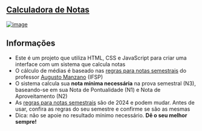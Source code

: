 ## [Calculadora de Notas](https://calculadora-de-notas-six.vercel.app)

[![image](https://github.com/user-attachments/assets/f43bb6e8-5ea9-45c4-9423-c55303e04148)](https://calculadora-de-notas-six.vercel.app)

## Informações 
- Este é um projeto que utiliza HTML, CSS e JavaScript para criar uma interface com um sistema que calcula notas
- O cálculo de médias é baseado nas [regras para notas semestrais](Informações/Regras_para_notas_semestrais_XWPdJFU.pdf) do professor [Augusto Manzano](https://github.com/J-AugustoManzano) (IFSP)
- O sistema calcula sua **nota mínima necessária** na prova semestral (N3), baseando-se em sua Nota de Pontualidade (N1) e Nota de Aproveitamento (N2)
- As [regras para notas semestrais](Informações/Regras_para_notas_semestrais_XWPdJFU.pdf) são de 2024 e podem mudar. Antes de usar, confira as regras do seu semestre e confirme se são as mesmas
- Dica: não se apoie no resultado mínimo necessário. **Dê o seu melhor sempre!**
